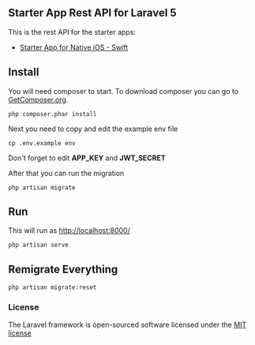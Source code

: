 ## Starter App Rest API for Laravel 5

This is the rest API for the starter apps:

- [Starter App for Native iOS - Swift](https://github.com/joseph-montanez/starter-app-native-ios)

## Install

You will need composer to start. To download composer you can go to [GetComposer.org](https://getcomposer.org/download/).

	php composer.phar install
	
Next you need to copy and edit the example env file

	cp .env.example env
	
Don't forget to edit **APP_KEY** and **JWT_SECRET**

After that you can run the migration

	php artisan migrate

## Run

This will run as [http://localhost:8000/](http://localhost:8000/)

	php artisan serve


## Remigrate Everything

	php artisan migrate:reset


### License

The Laravel framework is open-sourced software licensed under the [MIT license](http://opensource.org/licenses/MIT)
